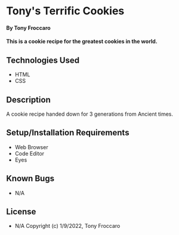 # Tony's Terrific Cookies 

#### By Tony Froccaro

#### This is a cookie recipe for the greatest cookies in the world. 

## Technologies Used

* HTML
* CSS

## Description

A cookie recipe handed down for 3 generations from Ancient times. 

## Setup/Installation Requirements

* Web Browser
* Code Editor
* Eyes

## Known Bugs

* N/A

## License

* N/A
Copyright (c) 1/9/2022, Tony Froccaro 
